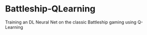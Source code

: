 # Battleship-QLearning
 Training an DL Neural Net on the classic Battleship gaming using Q-Learning
